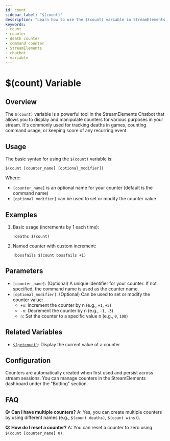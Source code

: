 ```yaml
---
id: count
sidebar_label: "$(count)"
description: "Learn how to use the $(count) variable in StreamElements Chatbot to display and manipulate command counters for your stream."
keywords:
- count
- counter
- death counter
- command counter
- StreamElements
- chatbot
- variable
---
```


# $(count) Variable

## Overview

The `$(count)` variable is a powerful tool in the StreamElements Chatbot that allows you to display and manipulate counters for various purposes in your stream. It's commonly used for tracking deaths in games, counting command usage, or keeping score of any recurring event.

## Usage

The basic syntax for using the `$(count)` variable is:

```
$(count [counter_name] [optional_modifier])
```

Where:
- `[counter_name]` is an optional name for your counter (default is the command name)
- `[optional_modifier]` can be used to set or modify the counter value

## Examples

1. Basic usage (increments by 1 each time):
   ```
   !deaths $(count)
   ```

2. Named counter with custom increment:
   ```
   !bossfails $(count bossfails +1)
   ```

## Parameters

- `[counter_name]`: (Optional) A unique identifier for your counter. If not specified, the command name is used as the counter name.
- `[optional_modifier]`: (Optional) Can be used to set or modify the counter value:
  - `+n`: Increment the counter by n (e.g., `+1`, `+5`)
  - `-n`: Decrement the counter by n (e.g., `-1`, `-3`)
  - `n`: Set the counter to a specific value n (e.g., `0`, `100`)

## Related Variables

- [`$(getcount)`](getcount.md): Display the current value of a counter

## Configuration

Counters are automatically created when first used and persist across stream sessions. You can manage counters in the StreamElements dashboard under the "Botting" section.

## FAQ

**Q: Can I have multiple counters?**
A: Yes, you can create multiple counters by using different names (e.g., `$(count deaths)`, `$(count wins)`).

**Q: How do I reset a counter?**
A: You can reset a counter to zero using `$(count [counter_name] 0)`.
